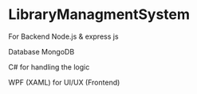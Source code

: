 # LibraryManagmentSystem

For Backend Node.js & express js

Database MongoDB

C# for handling the logic

WPF (XAML) for UI/UX (Frontend)
